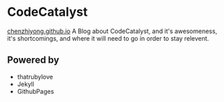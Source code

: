 # CodeCatalyst
[chenzhiyong.github.io](http://chenzhiyong.github.io "CodeCatalyst")
A Blog about CodeCatalyst, and it's awesomeness, it's shortcomings, and where it will need to go in order to stay relevent.

## Powered by

* thatrubylove
* Jekyll
* GithubPages
